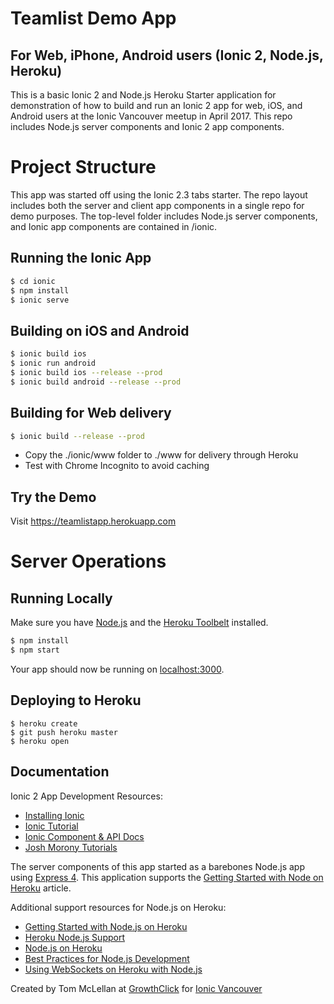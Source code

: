 # Teamlist Demo App 
## For Web, iPhone, Android users (Ionic 2, Node.js, Heroku) 
This is a basic Ionic 2 and Node.js Heroku Starter application for demonstration of how to build and run an Ionic 2 app for web, iOS, and Android users at the Ionic Vancouver meetup in April 2017.  This repo includes Node.js server components and Ionic 2 app components. 

# Project Structure 

This app was started off using the Ionic 2.3 tabs starter. The repo layout includes both the server and client app components in a single repo for demo purposes. The top-level folder includes Node.js server components, and Ionic app components are contained in /ionic.  

## Running the Ionic App  
```sh
$ cd ionic
$ npm install 
$ ionic serve 
```

## Building on iOS and Android 
```sh
$ ionic build ios  
$ ionic run android 
$ ionic build ios --release --prod 
$ ionic build android --release --prod 
```

## Building for Web delivery 
```sh
$ ionic build --release --prod 
```
- Copy the ./ionic/www folder to ./www for delivery through Heroku 
- Test with Chrome Incognito to avoid caching 


## Try the Demo 
Visit https://teamlistapp.herokuapp.com

# Server Operations
## Running Locally

Make sure you have [Node.js](http://nodejs.org/) and the [Heroku Toolbelt](https://toolbelt.heroku.com/) installed.

```sh
$ npm install
$ npm start
```

Your app should now be running on [localhost:3000](http://localhost:3000/).

## Deploying to Heroku

```
$ heroku create
$ git push heroku master
$ heroku open
```

## Documentation

Ionic 2 App Development Resources: 

- [Installing Ionic](https://ionicframework.com/docs/intro/installation/)
- [Ionic Tutorial](https://ionicframework.com/docs/intro/tutorial/) 
- [Ionic Component & API Docs](https://ionicframework.com/docs/components/#overview)
- [Josh Morony Tutorials](https://www.joshmorony.com/beginners-guide-to-getting-started-with-ionic-2/)

The server components of this app started as a barebones Node.js app using [Express 4](http://expressjs.com/).  This application supports the [Getting Started with Node on Heroku](https://devcenter.heroku.com/articles/getting-started-with-nodejs) article.

Additional support resources for Node.js on Heroku: 

- [Getting Started with Node.js on Heroku](https://devcenter.heroku.com/articles/getting-started-with-nodejs)
- [Heroku Node.js Support](https://devcenter.heroku.com/articles/nodejs-support)
- [Node.js on Heroku](https://devcenter.heroku.com/categories/nodejs)
- [Best Practices for Node.js Development](https://devcenter.heroku.com/articles/node-best-practices)
- [Using WebSockets on Heroku with Node.js](https://devcenter.heroku.com/articles/node-websockets)

Created by Tom McLellan at [GrowthClick](http://www.growthclick.com) for [Ionic Vancouver](https://www.meetup.com/ion-van/)
